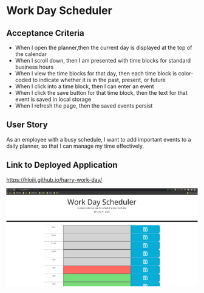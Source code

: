 # Work Day Scheduler
 
## Acceptance Criteria

* When I open the planner,then the current day is displayed at the top of the calendar
* When I scroll down, then I am presented with time blocks for standard business hours
* When I view the time blocks for that day, then each time block is color-coded to indicate whether it is in the past, present, or future
* When I click into a time block, then I can enter an event
* When I click the save button for that time block, then the text for that event is saved in local storage
* When I refresh the page, then the saved events persist

## User Story

As an employee with a busy schedule, I want to add important events to a daily planner, so that I can manage my time effectively.

## Link to Deployed Application
https://hloiii.github.io/harry-work-day/

![screenshot](assets/images/screenshot.PNG)
